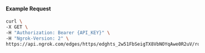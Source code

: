 <!-- Code generated for API Clients. DO NOT EDIT. -->
#### Example Request
```bash
curl \
-X GET \
-H "Authorization: Bearer {API_KEY}" \
-H "Ngrok-Version: 2" \
https://api.ngrok.com/edges/https/edghts_2w51FbSeigTX8VbNOYqAwe0R2uV/routes/edghtsrt_2w51FX5vMFyrhsIvI0LmTPNUIiv/traffic_policy
